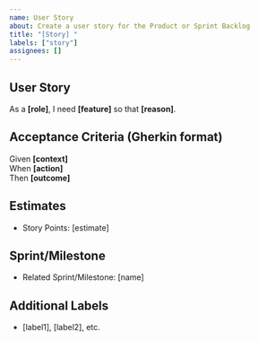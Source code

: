 ```yaml
---
name: User Story
about: Create a user story for the Product or Sprint Backlog
title: "[Story] "
labels: ["story"]
assignees: []
---
```


## User Story

As a **[role]**, I need **[feature]** so that **[reason]**.

## Acceptance Criteria (Gherkin format)

Given **[context]**  
When **[action]**  
Then **[outcome]**

## Estimates

- Story Points: [estimate]

## Sprint/Milestone

- Related Sprint/Milestone: [name]

## Additional Labels

- [label1], [label2], etc.
